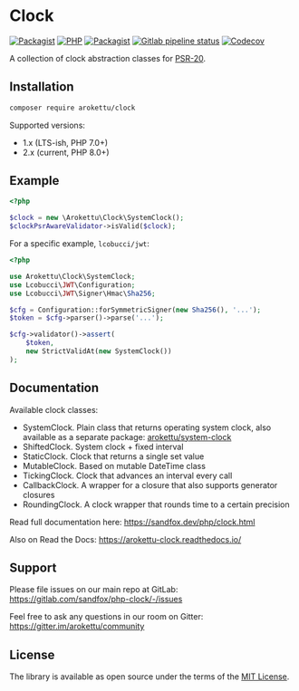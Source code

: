 # Clock

[![Packagist](https://img.shields.io/packagist/v/arokettu/clock.svg?style=flat-square)](https://packagist.org/packages/arokettu/clock)
[![PHP](https://img.shields.io/packagist/php-v/arokettu/clock.svg?style=flat-square)](https://packagist.org/packages/arokettu/clock)
[![Packagist](https://img.shields.io/github/license/arokettu/php-clock.svg?style=flat-square)](LICENSE.md)
[![Gitlab pipeline status](https://img.shields.io/gitlab/pipeline/sandfox/php-clock/master.svg?style=flat-square)](https://gitlab.com/sandfox/php-clock/-/pipelines)
[![Codecov](https://img.shields.io/codecov/c/gl/sandfox/php-clock?style=flat-square)](https://codecov.io/gl/sandfox/php-clock/)

A collection of clock abstraction classes for [PSR-20].

[PSR-20]: https://www.php-fig.org/psr/psr-20/

## Installation

```bash
composer require arokettu/clock
```

Supported versions:

* 1.x (LTS-ish, PHP 7.0+)
* 2.x (current, PHP 8.0+)

## Example

```php
<?php

$clock = new \Arokettu\Clock\SystemClock();
$clockPsrAwareValidator->isValid($clock);
```

For a specific example, `lcobucci/jwt`:

```php
<?php

use Arokettu\Clock\SystemClock;
use Lcobucci\JWT\Configuration;
use Lcobucci\JWT\Signer\Hmac\Sha256;

$cfg = Configuration::forSymmetricSigner(new Sha256(), '...');
$token = $cfg->parser()->parse('...');

$cfg->validator()->assert(
    $token,
    new StrictValidAt(new SystemClock())
);
```

## Documentation

Available clock classes:

* SystemClock. 
  Plain class that returns operating system clock, also available as a separate package:
  [arokettu/system-clock](https://packagist.org/packages/arokettu/system-clock)
* ShiftedClock. System clock + fixed interval
* StaticClock. Clock that returns a single set value
* MutableClock. Based on mutable DateTime class
* TickingClock. Clock that advances an interval every call
* CallbackClock. A wrapper for a closure that also supports generator closures
* RoundingClock. A clock wrapper that rounds time to a certain precision

Read full documentation here: <https://sandfox.dev/php/clock.html>

Also on Read the Docs: https://arokettu-clock.readthedocs.io/

## Support

Please file issues on our main repo at GitLab: <https://gitlab.com/sandfox/php-clock/-/issues>

Feel free to ask any questions in our room on Gitter: <https://gitter.im/arokettu/community>

## License

The library is available as open source under the terms of the [MIT License](LICENSE.md).
